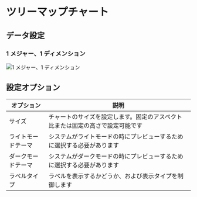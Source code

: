 # ツリーマップチャート

## データ設定

### 1 メジャー、1 ディメンション

![1 メジャー、1 ディメンション](https://static-docs.nocobase.com/202410091933526.png)

## 設定オプション

| オプション             | 説明                                        |
| ------------------ | -------------------------------------------------- |
| サイズ               | チャートのサイズを設定します。固定のアスペクト比または固定の高さで設定可能です |
| ライトモードテーマ   | システムがライトモードの時にプレビューするために選択する必要があります |
| ダークモードテーマ    | システムがダークモードの時にプレビューするために選択する必要があります  |
| ラベルタイプ         | ラベルを表示するかどうか、および表示タイプを制御します |
